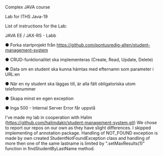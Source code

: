 Complex JAVA course

Lab for ITHS Java-19


List of instructions for the Lab:

JAVA EE / JAX-RS - Labb

● Forka startprojekt från
https://github.com/pontusredig-alten/student-management-system

● CRUD-funktionalitet ska implementeras (Create, Read, Update, Delete)

● Data om en student ska kunna hämtas med efternamn som parameter i URL:en

● När en ny student ska läggas till, är alla fält obligatoriska utom telefonnummer

● Skapa minst en egen exception

● Inga 500 - Internal Server Error får uppstå

I've made my lab in cooperation with Halim (https://github.com/halimdakir/student-management-system.git) 
We chose to report our repos on our own as they have slight differences. I skipped implementing of annotation package. 
Handling of NOT_FOUND exception is made by own created StudentNotFoundException class and 
handling of more then one of the same lastname is limited by ".setMaxResults(1)" function in findStudentByLastName method.

